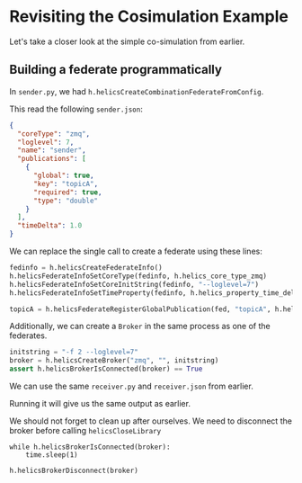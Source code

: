 # Revisiting the Cosimulation Example

Let's take a closer look at the simple co-simulation from earlier.

## Building a federate programmatically

In `sender.py`, we had `h.helicsCreateCombinationFederateFromConfig`.

This read the following `sender.json`:

```json
{
  "coreType": "zmq",
  "loglevel": 7,
  "name": "sender",
  "publications": [
    {
      "global": true,
      "key": "topicA",
      "required": true,
      "type": "double"
    }
  ],
  "timeDelta": 1.0
}
```

We can replace the single call to create a federate using these lines:

```python
fedinfo = h.helicsCreateFederateInfo()
h.helicsFederateInfoSetCoreType(fedinfo, h.helics_core_type_zmq)
h.helicsFederateInfoSetCoreInitString(fedinfo, "--loglevel=7")
h.helicsFederateInfoSetTimeProperty(fedinfo, h.helics_property_time_delta, 1.0)

topicA = h.helicsFederateRegisterGlobalPublication(fed, "topicA", h.helics_data_type_double, "")
```

Additionally, we can create a `Broker` in the same process as one of the federates.

```python
initstring = "-f 2 --loglevel=7"
broker = h.helicsCreateBroker("zmq", "", initstring)
assert h.helicsBrokerIsConnected(broker) == True
```

We can use the same `receiver.py` and `receiver.json` from earlier.

Running it will give us the same output as earlier.

We should not forget to clean up after ourselves.
We need to disconnect the broker before calling `helicsCloseLibrary`

```
while h.helicsBrokerIsConnected(broker):
    time.sleep(1)

h.helicsBrokerDisconnect(broker)
```
